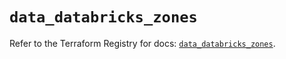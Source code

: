 # `data_databricks_zones`

Refer to the Terraform Registry for docs: [`data_databricks_zones`](https://registry.terraform.io/providers/databricks/databricks/1.77.0/docs/data-sources/zones).
